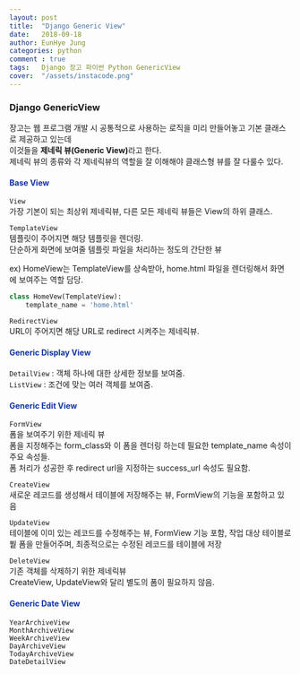 ```yaml
---
layout: post
title:  "Django Generic View"
date:   2018-09-18
author: EunHye Jung
categories: python
comment : true
tags:	Django 장고 파이썬 Python GenericView 
cover:  "/assets/instacode.png"
---  
```

   
### Django GenericView   
  
장고는 웹 프로그램 개발 시 공통적으로 사용하는 로직을 미리 만들어놓고 기본 클래스로 제공하고 있는데  
이것들을 <b>제네릭 뷰(Generic View)</b>라고 한다.  
제네릭 뷰의 종류와 각 제네릭뷰의 역할을 잘 이해해야 클래스형 뷰를 잘 다룰수 있다.  
  
#### <font color ="#1134A6"> Base View</font>   
  
`View`   
가장 기본이 되는 최상위 제네릭뷰, 다른 모든 제네릭 뷰들은 View의 하위 클래스.  
   
`TemplateView`  
템플릿이 주어지면 해당 템플릿을 렌더링.  
단순하게 화면에 보여줄 템플릿 파일을 처리하는 정도의 간단한 뷰   
  
ex) HomeView는 TemplateView를 상속받아, home.html 파일을 렌더링해서 화면에 보여주는 역할 담당.  
```python
class HomeVew(TemplateView):
	template_name = 'home.html'  
```  
  
`RedirectView`   
URL이 주어지면 해당 URL로 redirect 시켜주는 제네릭뷰.  
  
  
#### <font color ="#1134A6"> Generic Display View</font>   
  
`DetailView` : 객체 하나에 대한 상세한 정보를 보여줌.  
`ListView` : 조건에 맞는 여러 객체를 보여줌.  
  
#### <font color ="#1134A6"> Generic Edit View</font>   
  
`FormView`   
폼을 보여주기 위한 제네릭 뷰  
폼을 지정해주는 form_class와 이 폼을 렌더링 하는데 필요한 template_name 속성이 주요 속성들.  
폼 처리가 성공한 후 redirect url을 지정하는 success_url 속성도 필요함.  
  
`CreateView`    
새로운 레코드를 생성해서 테이블에 저장해주는 뷰, FormView의 기능을 포함하고 있음      
  
`UpdateView`   
테이블에 이미 있는 레코드를 수정해주는 뷰, FormView 기능 포함, 작업 대상 테이블로붵 폼을 만들어주며, 최종적으로는 수정된 레코드를 테이블에 저장     

`DeleteView`    
기존 객체를 삭제하기 위한 제네릭뷰  
CreateView, UpdateView와 달리 별도의 폼이 필요하지 않음.  
  
#### <font color ="#1134A6">Generic Date View</font>   
  
`YearArchiveView`   
`MonthArchiveView`   
`WeekArchiveView`   
`DayArchiveView`   
`TodayArchiveView`   
`DateDetailView`    

